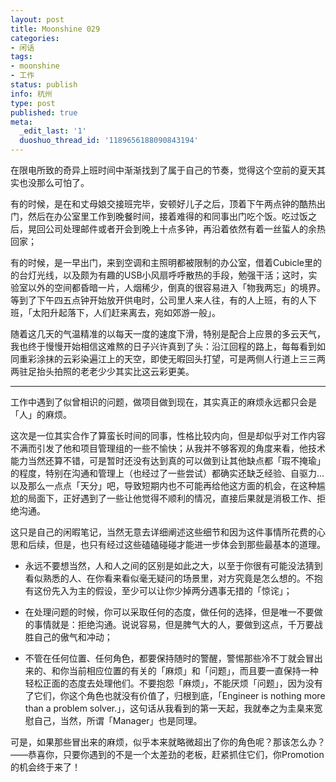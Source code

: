 ```yaml
---
layout: post
title: Moonshine 029
categories:
- 闲话
tags:
- moonshine
- 工作
status: publish
info: 杭州
type: post
published: true
meta:
  _edit_last: '1'
  duoshuo_thread_id: '1189656188090843194'
---
```

在限电所致的奇异上班时间中渐渐找到了属于自己的节奏，觉得这个空前的夏天其实也没那么可怕了。

有的时候，是在和丈母娘交接班完毕，安顿好儿子之后，顶着下午两点钟的酷热出门，然后在办公室里工作到晚餐时间，接着难得的和同事出门吃个饭。吃过饭之后，晃回公司处理邮件或者开会到晚上十点多钟，再沿着依然有着一丝蜇人的余热回家；

有的时候，是一早出门，来到空调和主照明都被限制的办公室，借着Cubicle里的的台灯光线，以及颇为有趣的USB小风扇呼呼散热的手段，勉强干活；这时，实验室以外的空间都昏暗一片，人烟稀少，倒真的很容易进入「物我两忘」的境界。等到了下午四五点钟开始放开供电时，公司里人来人往，有的人上班，有的人下班，「太阳升起落下，人们赶来离去，宛如郊游一般」。

随着这几天的气温精准的以每天一度的速度下滑，特别是配合上应景的多云天气，我也终于慢慢开始相信这难熬的日子兴许真到了头：沿江回程的路上，每每看到如同重彩涂抹的云彩染遍江上的天空，即使无暇回头打望，可是两侧人行道上三三两两驻足抬头拍照的老老少少其实比这云彩更美。

----

工作中遇到了似曾相识的问题，做项目做到现在，其实真正的麻烦永远都只会是「人」的麻烦。

这次是一位其实合作了算蛮长时间的同事，性格比较内向，但是却似乎对工作内容不满而引发了他和项目管理组的一些不愉快；从我并不够客观的角度来看，他技术能力当然还算不错，可是暂时还没有达到真的可以做到让其他缺点都「瑕不掩瑜」的程度，特别在沟通和管理上（也经过了一些尝试）都确实还缺乏经验、自驱力...以及那么一点点「天分」吧，导致短期内也不可能再给他这方面的机会，在这种尴尬的局面下，正好遇到了一些让他觉得不顺利的情况，直接后果就是消极工作、拒绝沟通。

这只是自己的闲暇笔记，当然无意去详细阐述这些细节和因为这件事情所花费的心思和后续，但是，也只有经过这些磕磕碰碰才能进一步体会到那些最基本的道理。

- 永远不要想当然，人和人之间的区别是如此之大，以至于你很有可能没法猜到看似熟悉的人、在你看来看似毫无疑问的场景里，对方究竟是怎么想的。不抱有这份先入为主的假设，至少可以让你少掉两分遇事无措的「惊诧」；

- 在处理问题的时候，你可以采取任何的态度，做任何的选择，但是唯一不要做的事情就是：拒绝沟通。说说容易，但是脾气大的人，要做到这点，千万要战胜自己的傲气和冲动；

- 不管在任何位置、任何角色，都要保持随时的警醒，警惕那些冷不丁就会冒出来的、和你当前相应位置的有关的「麻烦」和「问题」，而且要一直保持一种轻松正面的态度去处理他们。不要抱怨「麻烦」，不能厌烦「问题」，因为没有了它们，你这个角色也就没有价值了，归根到底，「Engineer is nothing more than a problem solver.」，这句话从我看到的第一天起，我就奉之为圭臬来宽慰自己，当然，所谓「Manager」也是同理。

可是，如果那些冒出来的麻烦，似乎本来就略微超出了你的角色呢？那该怎么办？——恭喜你，只要你遇到的不是一个太差劲的老板，赶紧抓住它们，你Promotion的机会终于来了！

